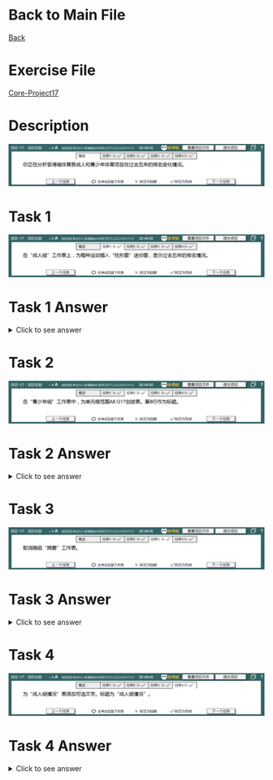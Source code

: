 # Back to Main File
[Back](../README.md)

# Exercise File
[Core-Project17](MOS-Excel2016-Core-Project17.xlsx)

# Description
![Description](Task/desc.jpg)
# Task 1
![Task1](Task/Task1.jpg)
# Task 1 Answer
<details>
  <summary>Click to see answer</summary>

![Task1_Answer](Excel2016-Core-Project17-Answer/P17-T1.gif)
</details>

# Task 2
![Task2](Task/Task2.jpg)
# Task 2 Answer
<details>
  <summary>Click to see answer</summary>

![Task2_Answer](Excel2016-Core-Project17-Answer/P17-T2.gif)
</details>

# Task 3
![Task3](Task/Task3.jpg)
# Task 3 Answer
<details>
  <summary>Click to see answer</summary>

![Task3_Answer](Excel2016-Core-Project17-Answer/P17-T3.gif)
</details>


# Task 4
![Task4](Task/Task4.jpg)
# Task 4 Answer
<details>
  <summary>Click to see answer</summary>

![Task4_Answer](Excel2016-Core-Project17-Answer/P17-T4.gif)
</details>
